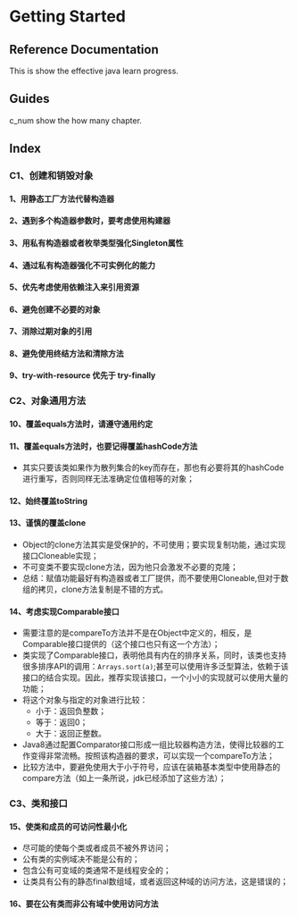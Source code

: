 # Getting Started

## Reference Documentation
This is show the effective java learn progress.

## Guides
c_num show the how many chapter.

## Index
### C1、创建和销毁对象
#### 1、用静态工厂方法代替构造器
#### 2、遇到多个构造器参数时，要考虑使用构建器
#### 3、用私有构造器或者枚举类型强化Singleton属性
#### 4、通过私有构造器强化不可实例化的能力
#### 5、优先考虑使用依赖注入来引用资源
#### 6、避免创建不必要的对象
#### 7、消除过期对象的引用
#### 8、避免使用终结方法和清除方法
#### 9、try-with-resource 优先于 try-finally

### C2、对象通用方法
#### 10、覆盖equals方法时，请遵守通用约定
#### 11、覆盖equals方法时，也要记得覆盖hashCode方法
* 其实只要该类如果作为散列集合的key而存在，那也有必要将其的hashCode进行重写，否则同样无法准确定位值相等的对象；
#### 12、始终覆盖toString
#### 13、谨慎的覆盖clone
* Object的clone方法其实是受保护的，不可使用；要实现复制功能，通过实现接口Cloneable实现；
* 不可变类不要实现clone方法，因为他只会激发不必要的克隆；
* 总结：赋值功能最好有构造器或者工厂提供，而不要使用Cloneable,但对于数组的拷贝，clone方法复制是不错的方式。

#### 14、考虑实现Comparable接口
* 需要注意的是compareTo方法并不是在Object中定义的，相反，是Comparable接口提供的（这个接口也只有这一个方法）；
* 类实现了Comparable接口，表明他具有内在的排序关系，同时，该类也支持很多排序API的调用：`Arrays.sort(a)`;甚至可以使用许多泛型算法，依赖于该接口的结合实现。因此，推荐实现该接口，一个小小的实现就可以使用大量的功能；
* 将这个对象与指定的对象进行比较：
    * 小于：返回负整数；
    * 等于：返回0；
    * 大于：返回正整数。
* Java8通过配置Comparator接口形成一组比较器构造方法，使得比较器的工作变得非常流畅。按照该构造器的要求，可以实现一个compareTo方法；
* 比较方法中，要避免使用大于小于符号，应该在装箱基本类型中使用静态的compare方法（如上一条所说，jdk已经添加了这些方法）；    

### C3、类和接口

#### 15、使类和成员的可访问性最小化
* 尽可能的使每个类或者成员不被外界访问；
* 公有类的实例域决不能是公有的；
* 包含公有可变域的类通常不是线程安全的；
* 让类具有公有的静态final数组域，或者返回这种域的访问方法，这是错误的；

#### 16、要在公有类而非公有域中使用访问方法
